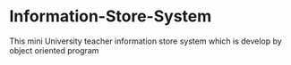 # Information-Store-System
This mini University teacher information store system which is develop by object oriented program
